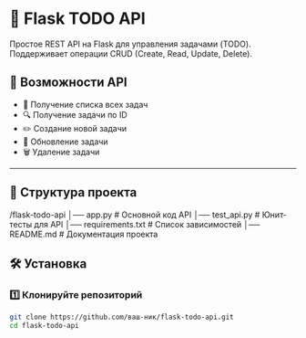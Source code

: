 # 📌 Flask TODO API  

Простое REST API на Flask для управления задачами (TODO). Поддерживает операции CRUD (Create, Read, Update, Delete).  

## 🚀 Возможности API  
- 📌 Получение списка всех задач  
- 🔍 Получение задачи по ID  
- ✏️ Создание новой задачи  
- 🔄 Обновление задачи  
- 🗑 Удаление задачи  

---

## 📂 Структура проекта  

/flask-todo-api │── app.py # Основной код API │── test_api.py # Юнит-тесты для API │── requirements.txt # Список зависимостей │── README.md # Документация проекта

## 🛠 Установка  

### 1️⃣ Клонируйте репозиторий  

```sh
git clone https://github.com/ваш-ник/flask-todo-api.git
cd flask-todo-api

